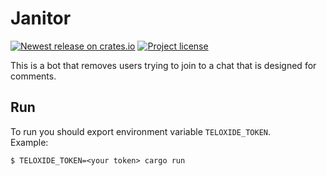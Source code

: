 # Janitor

[![Newest release on crates.io][crate-version-badge]][crate-link]
[![Project license][crate-license-badge]](LICENSE)

[crate-license-badge]: https://img.shields.io/crates/l/janitor-bot.svg
[crate-link]: https://crates.io/crates/janitor-bot
[crate-version-badge]: https://img.shields.io/crates/v/janitor-bot.svg

This is a bot that removes users trying to join to a chat that is designed for comments. 

## Run 
To run you should export environment variable `TELOXIDE_TOKEN`.  
Example:
```shell script
$ TELOXIDE_TOKEN=<your token> cargo run
```
